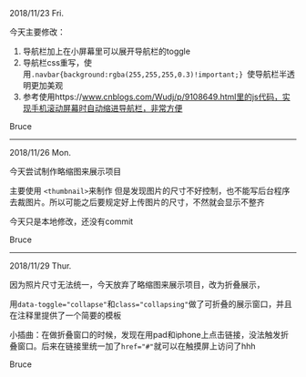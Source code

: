 2018/11/23 Fri.

今天主要修改：

1. 导航栏加上在小屏幕里可以展开导航栏的toggle
2. 导航栏css重写，使用`.navbar{background:rgba(255,255,255,0.3)!important;} `使导航栏半透明更加美观
3. 参考使用https://www.cnblogs.com/Wudj/p/9108649.html里的js代码，实现手机滚动屏幕时自动缩进导航栏，非常方便

Bruce

---
2018/11/26 Mon.

今天尝试制作略缩图来展示项目

主要使用 `<thumbnail>`来制作
但是发现图片的尺寸不好控制，也不能写后台程序去裁图片。所以可能之后要规定好上传图片的尺寸，不然就会显示不整齐

今天只是本地修改，还没有commit

Bruce

---
2018/11/29 Thur.

因为照片尺寸无法统一，今天放弃了略缩图来展示项目，改为折叠展示，

用`data-toggle="collapse"`和`class="collapsing"`做了可折叠的展示窗口，并且在注释里提供了一个简要的模板

小插曲：在做折叠窗口的时候，发现在用pad和iphone上点击链接，没法触发折叠窗口。后来在链接里统一加了`href="#"`就可以在触摸屏上访问了hhh

Bruce